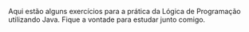 Aqui estão alguns exercícios para a prática da Lógica de Programação utilizando Java. Fique a vontade para estudar junto comigo.

